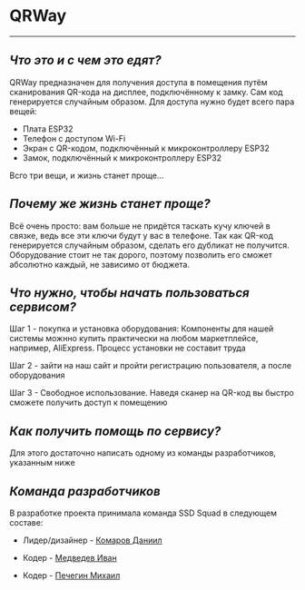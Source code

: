 # **QRWay**
____
## *Что это и с чем это едят?*
QRWay предназначен для получения доступа в помещения путём сканирования QR-кода на дисплее, подключённому к замку. Сам код генерируется случайным образом. Для доступа нужно будет всего пара вещей:

+ Плата ESP32
+ Телефон с доступом Wi-Fi
+ Экран с QR-кодом, подключённый к микроконтроллеру ESP32
+ Замок, подключённый к микроконтроллеру ESP32
  
Всго три вещи, и жизнь станет проще...

## *Почему же жизнь станет проще?*
Всё очень просто: вам больше не придётся таскать кучу ключей в связке, ведь все эти ключи будут у вас в телефоне. Так как QR-код генерируется случайным образом, сделать его дубликат не получится. Оборудование стоит не так дорого, поэтому позволить его сможет абсолютно каждый, не зависимо от бюджета.

## *Что нужно, чтобы начать пользоваться сервисом?*
Шаг 1 - покупка и установка оборудования:
Компоненты для нашей системы можнно купить практически на любом маркетплейсе, например, AliExpress. Процесс установки не составит труда

Шаг 2 - зайти на наш сайт и пройти регистрацию пользователя, а после оборудования

Шаг 3 - Свободное использование. Наведя сканер на QR-код вы быстро сможете получить доступ к помещению

## *Как получить помощь по сервису?*
Для этого достаточно написать одному из команды разработчиков, указанным ниже

## *Команда разработчиков*
В разработке проекта принимала команда SSD Squad в следующем составе:  
+ Лидер/дизайнер - [Комаров Даниил](https://t.me/deinthef)

+ Кодер - [Медведев Иван](https://t.me/SVan22)

+ Кодер - [Печегин Михаил](https://t.me/Michael_Zone)
